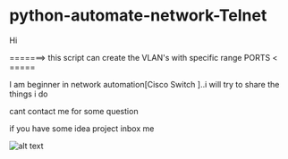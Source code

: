 # python-automate-network-Telnet

Hi

=======> this script can create the VLAN's with specific range PORTS < =====


I am beginner in network automation[Cisco Switch ]..i will try to share the things i do 

cant contact me for some question 

if you have some idea project inbox me


![alt text](https://github.com/git-mng/python-automate-network-Telnet/blob/main/Schermata%202021-11-05%20alle%2016.23.23.png)

